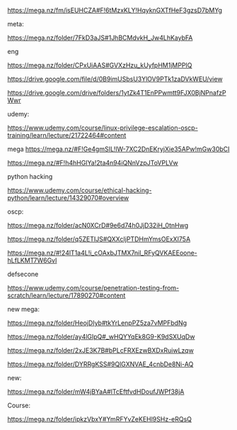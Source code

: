 https://mega.nz/fm/isEUHCZA#F!6tMzxKLY!HqyknGXTfHeF3gzsD7bMYg

meta:

https://mega.nz/folder/7FkD3aJS#1JhBCMdvkH_Jw4LhKaybFA

eng

https://mega.nz/folder/CPxUiAAS#GVXzHzu_kUyfpHM1jMPPIQ

https://drive.google.com/file/d/0B9imUSbsU3YlOV9PTk1zaDVkWEU/view

https://drive.google.com/drive/folders/1ytZk4T1EnPPwmtt9FJX0BjNPnafzPWwr


udemy:

https://www.udemy.com/course/linux-privilege-escalation-oscp-training/learn/lecture/21722464#content


mega
https://mega.nz/#F!Ge4gmSIL!lW-7XC2DnEKryjXie35APw!mGw30bCI

https://mega.nz/#F!h4hHGIYa!2ta4n94iQNnVzpJToVPLVw

python hacking

https://www.udemy.com/course/ethical-hacking-python/learn/lecture/14329070#overview



oscp:

https://mega.nz/folder/acN0XCrD#9e6d74h0JjD32iH_0tnHwg

https://mega.nz/folder/q5ZETIJS#QXXcIjPTDHmYmsOExXI75A

https://mega.nz/#!24lT1a4L!i_cOAxbJTMX7nil_RFyQVKAEEoone-hLfLKMT7W6GvI

defsecone

https://www.udemy.com/course/penetration-testing-from-scratch/learn/lecture/17890270#content


new mega:

https://mega.nz/folder/HeojDIyb#tkYrLenpPZ5za7vMPFbdNg

https://mega.nz/folder/ay4lGIpQ#_wHQYYqEk8G9-K9dSXUqDw


https://mega.nz/folder/2xJE3K7B#bPLcFRXEzwBXDxRuiwLzqw

https://mega.nz/folder/DYRRgKSS#9QlGXNVAE_4cnbDe8Ni-AQ


new:

https://mega.nz/folder/mW4jBYaA#lTcEftfvdHDoufJWPf38jA

Course:

https://mega.nz/folder/ipkzVbxY#YmRFYvZeKEHl9SHz-eRQsQ


